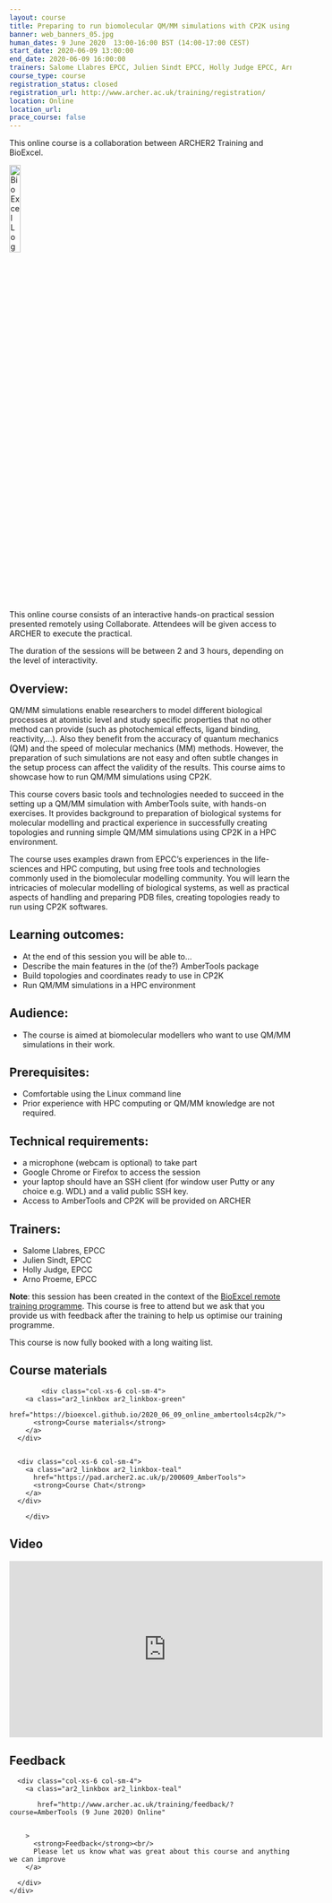 ```yaml
---
layout: course
title: Preparing to run biomolecular QM/MM simulations with CP2K using AmberTools Online (fully booked)
banner: web_banners_05.jpg 
human_dates: 9 June 2020  13:00-16:00 BST (14:00-17:00 CEST)  
start_date: 2020-06-09 13:00:00
end_date: 2020-06-09 16:00:00
trainers: Salome Llabres EPCC, Julien Sindt EPCC, Holly Judge EPCC, Arno Proeme EPCC
course_type: course
registration_status: closed
registration_url: http://www.archer.ac.uk/training/registration/
location: Online
location_url:
prace_course: false
---
```


This online course is a collaboration between ARCHER2 Training and BioExcel.

<div><img src="../../img/bioexcel_logo.png" alt="BioExcel Logo" width="20%" /></div>

This online course consists of an interactive hands-on practical session presented remotely using Collaborate. Attendees will be given access to ARCHER to execute the practical.

The duration of the sessions will be between 2 and 3 hours, depending on the level of interactivity. 


## Overview:
QM/MM simulations enable researchers to model different biological processes at atomistic level and study specific properties that no other method can provide (such as photochemical effects, ligand binding, reactivity,...). Also they benefit from the accuracy of quantum mechanics (QM) and the speed of molecular mechanics (MM) methods. However, the preparation of such simulations are not easy and often subtle changes in the setup process can affect the validity of the results. This course aims to showcase how to run QM/MM simulations using CP2K.

This course covers basic tools and technologies needed to succeed in the setting up a QM/MM simulation with AmberTools suite, with hands-on exercises. It provides background to preparation of biological systems for molecular modelling and practical experience in successfully creating topologies and running simple QM/MM simulations using CP2K in a HPC environment. 

The course uses examples drawn from EPCC’s experiences in the life-sciences and HPC computing, but using free tools and technologies commonly used in the biomolecular modelling community. You will learn the intricacies of molecular modelling of biological systems, as well as practical aspects of handling and preparing PDB files, creating topologies ready to run using CP2K softwares. 

## Learning outcomes:
* At the end of this session you will be able to…
* Describe the main features in the (of the?) AmberTools package
* Build topologies and coordinates ready to use in CP2K
* Run QM/MM simulations in a HPC environment


## Audience: 
* The course is aimed at biomolecular modellers who want to use QM/MM simulations in their work.

## Prerequisites: 
* Comfortable using the Linux command line 
* Prior experience with HPC computing or QM/MM knowledge are not required.

## Technical requirements: 
- a microphone (webcam is optional) to take part
- Google Chrome or Firefox to access the session
- your laptop should have an SSH client (for window user Putty or any choice e.g. WDL) and a valid public SSH key.
- Access to AmberTools and CP2K will be provided on ARCHER

## Trainers:
* Salome Llabres, EPCC
* Julien Sindt, EPCC
* Holly Judge, EPCC
* Arno Proeme, EPCC


**Note**: this session has been created in the context of the [BioExcel remote training programme](https://bioexcel.eu/). This course is free to attend but we ask that you provide us with feedback after the training to help us optimise our training programme. 

This course is now fully booked with a long waiting list.

## Course materials

<section id="service">
    <div class="row ">	
		
       
			<div class="col-xs-6 col-sm-4">
        <a class="ar2_linkbox ar2_linkbox-green" 
          href="https://bioexcel.github.io/2020_06_09_online_ambertools4cp2k/">
          <strong>Course materials</strong>         
        </a>
      </div>
			

      <div class="col-xs-6 col-sm-4">
        <a class="ar2_linkbox ar2_linkbox-teal" 
          href="https://pad.archer2.ac.uk/p/200609_AmberTools">
          <strong>Course Chat</strong>       
        </a>
      </div>
		
		</div>
		
		
					

<!-- <h2>Join session		</h2>		


<section id="service">
    <div class="row ">	

      <div class="col-xs-6 col-sm-4">
        <a class="ar2_linkbox ar2_linkbox-teal" 
          href="https://eu.bbcollab.com/guest/ab0fb96c14d94d878c2e6350d722bbf0">
          <strong>Join Session</strong><br/>
          Join this online session in your browser.
        </a>
      </div>


											
    </div>
 -->

 		
<h2><a name="video">Video</a></h2>

<div>
	<iframe width="560" height="315" src="https://www.youtube.com/embed/zilybdb8x-A" frameborder="0" allow="accelerometer; autoplay; encrypted-media; gyroscope; picture-in-picture" allowfullscreen></iframe>
</div>


<!-- 
<h2><a name="slides">Slides</a></h2>


<section id="service">
    <div class="row ">	


      <div class="col-xs-6 col-sm-4">
        <a class="ar2_linkbox ar2_linkbox-teal" href="courses/"
           href="transcript.pdf">
          <strong>Transcript</strong><br/>
          Download a transcript of the video audio
        </a>
      </div>



      <div class="col-xs-6 col-sm-4">
        <a class="ar2_linkbox ar2_linkbox-green" href="courses/"
           href="slides.pdf">
          <strong>Slides</strong><br/>
          Download pdf of the presentation.
        </a>
      </div>
										
    </div>

 -->


 
<h2><a name="feedback">Feedback</a></h2>

<section id="service">
    <div class="row ">	

      <div class="col-xs-6 col-sm-4">
        <a class="ar2_linkbox ar2_linkbox-teal" 

           href="http://www.archer.ac.uk/training/feedback/?course=AmberTools (9 June 2020) Online"  


		>
          <strong>Feedback</strong><br/>
          Please let us know what was great about this course and anything we can improve
        </a>

      </div>
    </div>
		
	

 
</section>


